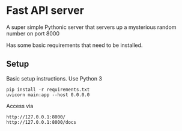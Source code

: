 # Fast API server
A super simple Pythonic server that servers up a mysterious random number on port 8000

Has some basic requirements that need to be installed.

## Setup
Basic setup instructions. Use Python 3

```
pip install -r requirements.txt
uvicorn main:app --host 0.0.0.0
```

Access via
```
http://127.0.0.1:8000/
http://127.0.0.1:8000/docs
```